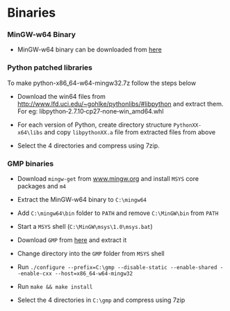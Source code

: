 # Binaries

### MinGW-w64 Binary
- MinGW-w64 binary can be downloaded from [here](http://sourceforge.net/projects/mingw-w64/files/Toolchains%20targetting%20Win64/Personal%20Builds/mingw-builds/4.9.1/threads-posix/seh/x86_64-4.9.1-release-posix-seh-rt_v3-rev1.7z)

### Python patched libraries
To make python-x86_64-w64-mingw32.7z follow the steps below

- Download the win64 files from http://www.lfd.uci.edu/~gohlke/pythonlibs/#libpython and extract them. For eg:
libpython‑2.7.10‑cp27‑none‑win_amd64.whl

- For each version of Python, create directory structure `PythonXX-x64\libs` and copy `libpythonXX.a` file from extracted files from above

- Select the 4 directories and compress using 7zip.

### GMP binaries

- Download `mingw-get` from www.mingw.org and install `MSYS` core packages and `m4`

- Extract the MinGW-w64 binary to `C:\mingw64`

- Add `C:\mingw64\bin` folder to `PATH` and remove `C:\MinGW\bin` from `PATH`

- Start a `MSYS` shell (`C:\MinGW\msys\1.0\msys.bat`)

- Download `GMP` from [here](http://ftp.gnu.org/gnu/gmp/gmp-6.0.0a.tar.bz2) and extract it

- Change directory into the `GMP` folder from `MSYS` shell

- Run `./configure --prefix=C:\gmp --disable-static --enable-shared --enable-cxx --host=x86_64-w64-mingw32`

- Run `make && make install`

- Select the 4 directories in `C:\gmp` and compress using 7zip
